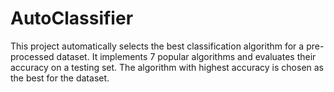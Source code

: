 # AutoClassifier
This project automatically selects the best classification algorithm for a pre-processed dataset. It implements 7 popular algorithms and evaluates their accuracy on a testing set. The algorithm with highest accuracy is chosen as the best for the dataset.
